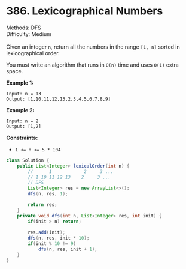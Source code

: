 # 386. Lexicographical Numbers  

  Methods: DFS </br> Difficulty: Medium </br> </br>Given an integer `n`, return all the numbers in the range `[1, n]` sorted in lexicographical order.

You must write an algorithm that runs in `O(n)` time and uses `O(1)` extra space.

**Example 1:**

```plain text
Input: n = 13
Output: [1,10,11,12,13,2,3,4,5,6,7,8,9]
```

**Example 2:**

```plain text
Input: n = 2
Output: [1,2]
```

**Constraints:**

- `1 <= n <= 5 * 104`
```java
class Solution {
    public List<Integer> lexicalOrder(int n) {
        //      1            2     3 ...
        // 1 10 11 12 13    2     3 ...
        // DFS
        List<Integer> res = new ArrayList<>();
        dfs(n, res, 1);

        return res;
    }
    private void dfs(int n, List<Integer> res, int init) {
        if(init > n) return;
     
        res.add(init);
        dfs(n, res, init * 10);
        if(init % 10 != 9)
            dfs(n, res, init + 1);
    }
}
```

